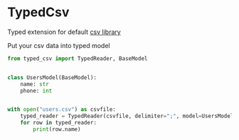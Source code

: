 # TypedCsv

Typed extension for default [csv library](https://docs.python.org/3/library/csv.html)


Put your csv data into typed model
```python
from typed_csv import TypedReader, BaseModel


class UsersModel(BaseModel):
    name: str
    phone: int


with open("users.csv") as csvfile:
    typed_reader = TypedReader(csvfile, delimiter=";", model=UsersModel)
    for row in typed_reader:
        print(row.name)
```
